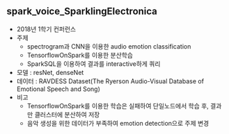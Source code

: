 ## spark_voice_SparklingElectronica	
- 2018년 1학기 컨퍼런스
- 주제
  - spectrogram과 CNN을 이용한 audio emotion classification
  - TensorflowOnSpark를 이용한 분산학습
  - SparkSQL을 이용하여 결과를 interactive하게 쿼리
- 모델 : resNet, denseNet
- 데이터 : RAVDESS Dataset(The Ryerson Audio-Visual Database of Emotional Speech and Song)
- 비고 
  - TensorflowOnSpark를 이용한 학습은 실패하여 단일노드에서 학습 후, 결과만 클러스터에 분산하여 저장
  - 음악 생성을 위한 데이터가 부족하여 emotion detection으로 주제 변경
  
  
